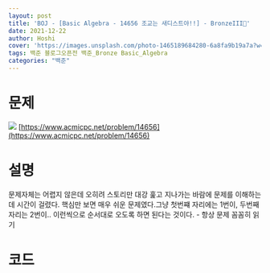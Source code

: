 ```yaml
---
layout: post
title: 'BOJ - [Basic Algebra - 14656 조교는 새디스트야!!] - BronzeIII🥉'
date: 2021-12-22
author: Hoshi
cover: 'https://images.unsplash.com/photo-1465189684280-6a8fa9b19a7a?w=1600&q=900'
tags: 백준 블로그오픈전 백준_Bronze Basic_Algebra
categories: "백준"
---
```

# 문제
![]({{site.url}}/assets/img/posts_img/14656.png)
[https://www.acmicpc.net/problem/14656](https://www.acmicpc.net/problem/14656)

# 설명
문제자체는 어렵지 않은데 오히려 스토리만 대강 훑고 지나가는 바람에 문제를 이해하는데 시간이 걸렸다. 핵심만 보면 매우 쉬운 문제였다.그냥 첫번쨰 자리에는 1번이, 두번째 자리는 2번이.. 이런씩으로 순서대로 오도록 하면 된다는 것이다. - 항상 문제 꼼꼼히 읽기

# 코드

```c

```
